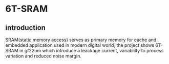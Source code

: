 # 6T-SRAM
## introduction
SRAM(static memory access) serves as primary memory for cache and embedded application used in modern digital world, the project shows 6T-SRAM in gf22nm which introduce a leackage current, variablilty to process variation and reduced noise margin.
